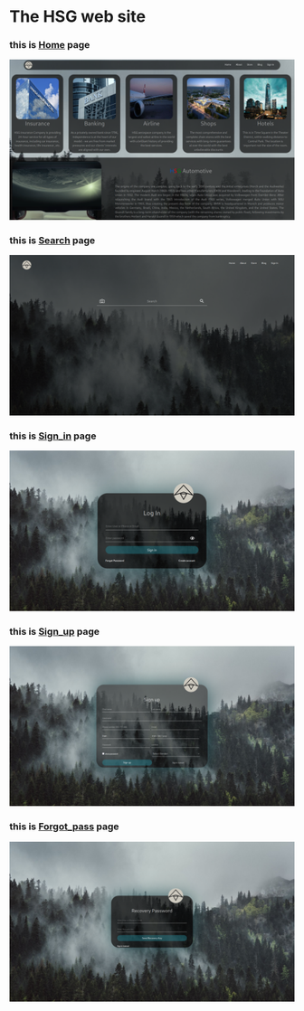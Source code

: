 # The HSG web site
<h3>this is <a href="./Home.html">Home</a> page</h3>
<img class="" src="./image/Screenshot_2023-01-03_09_12_19.png" alt="" title="Search">
<h3>this is <a href="./Search.html">Search</a> page</h3>
<img class="" src="./image/Screenshot_search.png" alt="" title="Search">
<h3>this is <a href="./sign_in.html">Sign_in</a> page</h3>
<img class="" src="./image/Screenshot_sign-in.png" alt="" title="Search">
<h3>this is <a href="./sign_up.html">Sign_up</a> page</h3>
<img class="" src="./image/Screenshot_sign-up.png" alt="" title="Search">
<h3>this is <a href="./forgot_password.html">Forgot_pass</a> page</h3>
<img class="" src="./image/Screenshot_forgot-pass.png" alt="" title="Search">

